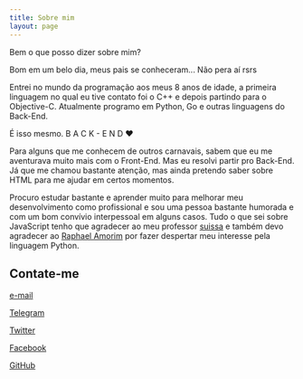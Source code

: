 ```yaml
---
title: Sobre mim
layout: page
---
```


Bem o que posso dizer sobre mim?

Bom em um belo dia, meus pais se conheceram... Não pera aí rsrs

Entrei no mundo da programação aos meus 8 anos de idade, a primeira linguagem no qual eu tive contato foi o C++ e depois partindo para o Objective-C.
Atualmente programo em Python, Go e outras linguagens do Back-End.

É isso mesmo. B A C K - E N D :heart:

Para alguns que me conhecem de outros carnavais, sabem que eu me aventurava muito mais com o Front-End. Mas eu resolvi partir pro Back-End. Já que me chamou bastante atenção, mas ainda pretendo saber sobre HTML para me ajudar em certos momentos.

Procuro estudar bastante e aprender muito para melhorar meu desenvolvimento como profissional e sou uma pessoa bastante humorada e com um bom convívio interpessoal em alguns casos.
Tudo o que sei sobre JavaScript tenho que agradecer ao meu professor [suissa](https://github.com/suissa) e também devo agradecer ao [Raphael Amorim](https://github.com/raphamorim) por fazer despertar meu interesse pela linguagem Python.

## Contate-me

[e-mail](mailto:gabrielsilva1956@gmail.com)

[Telegram](https://t.me/ogabriel)

[Twitter](https://twitter.com/gkal19)

[Facebook](https://facebook.com/gkal19)

[GitHub](https://github.com/gkal19)
